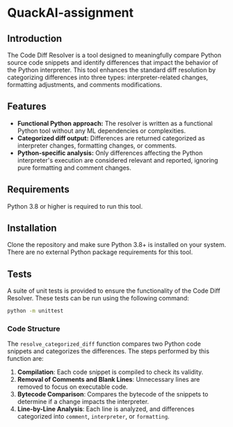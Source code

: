 # QuackAI-assignment


## Introduction

The Code Diff Resolver is a tool designed to meaningfully compare Python source code snippets and identify differences that impact the behavior of the Python interpreter. This tool enhances the standard diff resolution by categorizing differences into three types: interpreter-related changes, formatting adjustments, and comments modifications.

## Features

- **Functional Python approach:** The resolver is written as a functional Python tool without any ML dependencies or complexities.
- **Categorized diff output:** Differences are returned categorized as interpreter changes, formatting changes, or comments.
- **Python-specific analysis:** Only differences affecting the Python interpreter's execution are considered relevant and reported, ignoring pure formatting and comment changes.

## Requirements

Python 3.8 or higher is required to run this tool.

## Installation

Clone the repository and make sure Python 3.8+ is installed on your system. There are no external Python package requirements for this tool.

## Tests

A suite of unit tests is provided to ensure the functionality of the Code Diff Resolver. These tests can be run using the following command:

```bash
python -m unittest
```

### Code Structure

The `resolve_categorized_diff` function compares two Python code snippets and categorizes the differences. The steps performed by this function are:

1. **Compilation**: Each code snippet is compiled to check its validity.
2. **Removal of Comments and Blank Lines**: Unnecessary lines are removed to focus on executable code.
3. **Bytecode Comparison**: Compares the bytecode of the snippets to determine if a change impacts the interpreter.
4. **Line-by-Line Analysis**: Each line is analyzed, and differences categorized into `comment`, `interpreter`, or `formatting`.